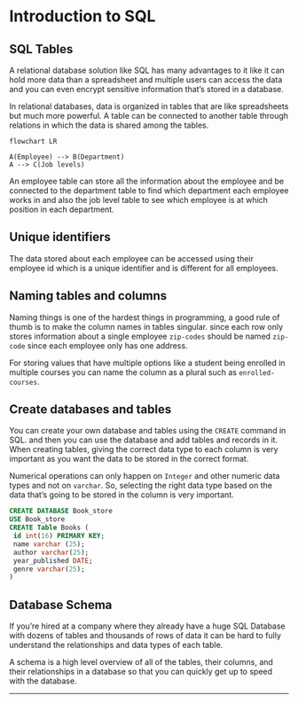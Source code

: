 # Introduction to SQL

## SQL Tables
A relational database solution like SQL has many advantages to it like it can hold more data than a spreadsheet and multiple users can access the data and you can even encrypt sensitive information that’s stored in a database.

In relational databases, data is organized in tables that are like spreadsheets but much more powerful. A table can be connected to another table through relations in which the data is shared among the tables.

``` mermaid
flowchart LR

A(Employee) --> B(Department) 
A --> C(Job levels)
```

An employee table can store all the information about the employee and be connected to the department table to find which department each employee works in and also the job level table to see which employee is at which position in each department.

## Unique identifiers
The data stored about each employee can be accessed using their employee id which is a unique identifier and is different for all employees.

## Naming tables and columns
Naming things is one of  the hardest things in programming, a good rule of thumb is to make the column names in tables singular. since each row only stores information about a single employee `zip-codes` should be named `zip-code` since each employee only has one address.

For storing values that have multiple options like a student being enrolled in multiple courses you can name the column as a plural such as `enrolled-courses`.

## Create databases and tables 
You can create your own database and tables using the `CREATE` command in SQL.  and then you can use the database and add tables and records in it. When creating tables, giving the correct data type to each column is very important as you want the data to be stored in the correct format.

Numerical operations can only happen on `Integer` and other numeric data types and not on `varchar`. So, selecting the right data type based on the data that’s going to be stored in the column is very important.

```SQL
CREATE DATABASE Book_store
USE Book_store
CREATE Table Books (
 id int(16) PRIMARY KEY;
 name varchar (25);
 author varchar(25);
 year_published DATE;
 genre varchar(25);
)
```

## Database Schema
If you’re hired at a company where they already have a huge SQL Database with dozens of tables and thousands of rows of data it can be hard to fully understand the relationships and data types of each table.

A schema is a high level overview of all of the tables, their columns, and their relationships in a database so that you can quickly get up to speed with the database.

---